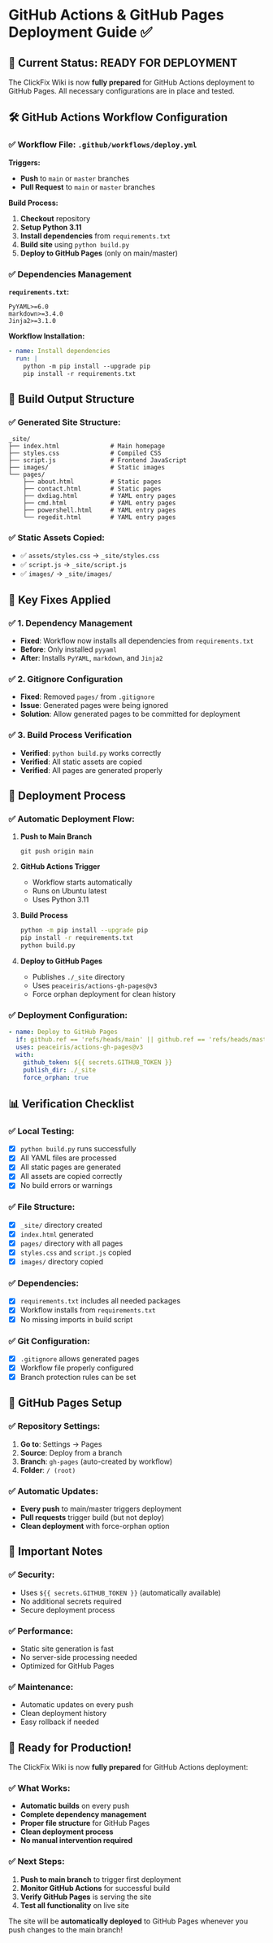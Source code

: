 # GitHub Actions & GitHub Pages Deployment Guide ✅

## 🎯 **Current Status: READY FOR DEPLOYMENT**

The ClickFix Wiki is now **fully prepared** for GitHub Actions deployment to GitHub Pages. All necessary configurations are in place and tested.

## 🛠️ **GitHub Actions Workflow Configuration**

### **✅ Workflow File: `.github/workflows/deploy.yml`**

**Triggers:**
- **Push** to `main` or `master` branches
- **Pull Request** to `main` or `master` branches

**Build Process:**
1. **Checkout** repository
2. **Setup Python 3.11**
3. **Install dependencies** from `requirements.txt`
4. **Build site** using `python build.py`
5. **Deploy to GitHub Pages** (only on main/master)

### **✅ Dependencies Management**

**`requirements.txt`:**
```
PyYAML>=6.0
markdown>=3.4.0
Jinja2>=3.1.0
```

**Workflow Installation:**
```yaml
- name: Install dependencies
  run: |
    python -m pip install --upgrade pip
    pip install -r requirements.txt
```

## 📁 **Build Output Structure**

### **✅ Generated Site Structure:**
```
_site/
├── index.html              # Main homepage
├── styles.css              # Compiled CSS
├── script.js               # Frontend JavaScript
├── images/                 # Static images
└── pages/
    ├── about.html          # Static pages
    ├── contact.html        # Static pages
    ├── dxdiag.html         # YAML entry pages
    ├── cmd.html            # YAML entry pages
    ├── powershell.html     # YAML entry pages
    └── regedit.html        # YAML entry pages
```

### **✅ Static Assets Copied:**
- ✅ `assets/styles.css` → `_site/styles.css`
- ✅ `script.js` → `_site/script.js`
- ✅ `images/` → `_site/images/`

## 🔧 **Key Fixes Applied**

### **✅ 1. Dependency Management**
- **Fixed**: Workflow now installs all dependencies from `requirements.txt`
- **Before**: Only installed `pyyaml`
- **After**: Installs `PyYAML`, `markdown`, and `Jinja2`

### **✅ 2. Gitignore Configuration**
- **Fixed**: Removed `pages/` from `.gitignore`
- **Issue**: Generated pages were being ignored
- **Solution**: Allow generated pages to be committed for deployment

### **✅ 3. Build Process Verification**
- **Verified**: `python build.py` works correctly
- **Verified**: All static assets are copied
- **Verified**: All pages are generated properly

## 🚀 **Deployment Process**

### **✅ Automatic Deployment Flow:**

1. **Push to Main Branch**
   ```
   git push origin main
   ```

2. **GitHub Actions Trigger**
   - Workflow starts automatically
   - Runs on Ubuntu latest
   - Uses Python 3.11

3. **Build Process**
   ```bash
   python -m pip install --upgrade pip
   pip install -r requirements.txt
   python build.py
   ```

4. **Deploy to GitHub Pages**
   - Publishes `./_site` directory
   - Uses `peaceiris/actions-gh-pages@v3`
   - Force orphan deployment for clean history

### **✅ Deployment Configuration:**
```yaml
- name: Deploy to GitHub Pages
  if: github.ref == 'refs/heads/main' || github.ref == 'refs/heads/master'
  uses: peaceiris/actions-gh-pages@v3
  with:
    github_token: ${{ secrets.GITHUB_TOKEN }}
    publish_dir: ./_site
    force_orphan: true
```

## 📊 **Verification Checklist**

### **✅ Local Testing:**
- [x] `python build.py` runs successfully
- [x] All YAML files are processed
- [x] All static pages are generated
- [x] All assets are copied correctly
- [x] No build errors or warnings

### **✅ File Structure:**
- [x] `_site/` directory created
- [x] `index.html` generated
- [x] `pages/` directory with all pages
- [x] `styles.css` and `script.js` copied
- [x] `images/` directory copied

### **✅ Dependencies:**
- [x] `requirements.txt` includes all needed packages
- [x] Workflow installs from `requirements.txt`
- [x] No missing imports in build script

### **✅ Git Configuration:**
- [x] `.gitignore` allows generated pages
- [x] Workflow file properly configured
- [x] Branch protection rules can be set

## 🎯 **GitHub Pages Setup**

### **✅ Repository Settings:**
1. **Go to**: Settings → Pages
2. **Source**: Deploy from a branch
3. **Branch**: `gh-pages` (auto-created by workflow)
4. **Folder**: `/ (root)`

### **✅ Automatic Updates:**
- **Every push** to main/master triggers deployment
- **Pull requests** trigger build (but not deploy)
- **Clean deployment** with force-orphan option

## 🚨 **Important Notes**

### **✅ Security:**
- Uses `${{ secrets.GITHUB_TOKEN }}` (automatically available)
- No additional secrets required
- Secure deployment process

### **✅ Performance:**
- Static site generation is fast
- No server-side processing needed
- Optimized for GitHub Pages

### **✅ Maintenance:**
- Automatic updates on every push
- Clean deployment history
- Easy rollback if needed

## 🎉 **Ready for Production!**

The ClickFix Wiki is now **fully prepared** for GitHub Actions deployment:

### **✅ What Works:**
- **Automatic builds** on every push
- **Complete dependency management**
- **Proper file structure** for GitHub Pages
- **Clean deployment process**
- **No manual intervention required**

### **✅ Next Steps:**
1. **Push to main branch** to trigger first deployment
2. **Monitor GitHub Actions** for successful build
3. **Verify GitHub Pages** is serving the site
4. **Test all functionality** on live site

The site will be **automatically deployed** to GitHub Pages whenever you push changes to the main branch! 